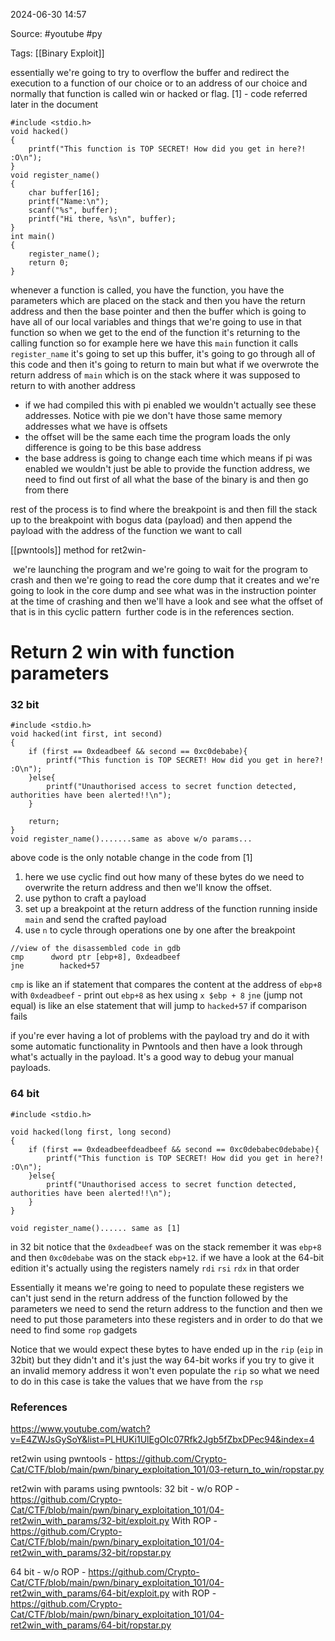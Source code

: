 
2024-06-30 14:57

Source: #youtube #py

Tags: [[Binary Exploit]] 

essentially we're going to try to overflow the buffer and redirect the execution to a function of our choice or to an address of our choice and normally that function is called win or hacked or flag.
[1] - code referred later in the document
```
#include <stdio.h>
void hacked()
{
    printf("This function is TOP SECRET! How did you get in here?! :O\n");
}
void register_name()
{
    char buffer[16];
    printf("Name:\n");
    scanf("%s", buffer);
    printf("Hi there, %s\n", buffer);    
}
int main()
{
    register_name();
    return 0;
}
```
whenever a function is called, you have the function, you have the parameters which are placed on the stack and then you have the return address and then the base pointer and then the buffer which is going to have all of our local variables and things that we're going to use in that function 
so when we get to the end of the function it's returning to the calling function so for example here we have this `main` function it calls `register_name` it's going to set up this buffer, it's going to go through all of this code and then it's going to return to main but what if we overwrote the return address of `main` which is on the stack where it was supposed to return to with another address

- if we had compiled this with pi enabled we wouldn't actually see these addresses. Notice with pie we don't have those same memory addresses what we have is offsets
- the offset will be the same each time the program loads the only difference is going to be this base address
- the base address is going to change each time which means if pi was enabled we wouldn't just be able to provide the function address, we need to find out first of all what the base of the binary is and then go from there

rest of the process is to find where the breakpoint is and then fill the stack up to the breakpoint with bogus data (payload) and then append the payload with the address of the function we want to call 

[[pwntools]] method for ret2win- 

 we're launching the program and we're going to wait for the program to crash and then we're going to read the core dump that it creates and we're going to look in the core dump and see what was in the instruction pointer at the time of crashing and then we'll have a look and see what the offset of that is in this cyclic pattern
 further code is in the references section. 
# Return 2 win with function parameters 

### 32 bit
```
#include <stdio.h>
void hacked(int first, int second)
{
    if (first == 0xdeadbeef && second == 0xc0debabe){
        printf("This function is TOP SECRET! How did you get in here?! :O\n");
    }else{
        printf("Unauthorised access to secret function detected, authorities have been alerted!!\n");
    }

    return;
}
void register_name().......same as above w/o params...
```
above code is the only notable change in the code from [1]
1. here we use cyclic find out how many of these bytes do we need to overwrite the return address and then we'll know the offset. 
2. use python to craft a payload
3. set up a breakpoint at the return address of the function running inside `main` and send the crafted payload 
4. use `n` to cycle through operations one by one after the breakpoint 
``` 
//view of the disassembled code in gdb
cmp      dword ptr [ebp+8], 0xdeadbeef
jne        hacked+57
```
`cmp` is like an if statement that compares the content at the address of `ebp+8` with `0xdeadbeef` - print out `ebp+8` as hex using `x $ebp + 8`
`jne` (jump not equal) is like an else statement that will jump to `hacked+57` if comparison fails

if you're ever having a lot of problems with the payload try and do it with some automatic functionality in Pwntools and then have a look through what's actually in the payload. It's a good way to debug your manual payloads. 
### 64 bit
```
#include <stdio.h>

void hacked(long first, long second)
{
    if (first == 0xdeadbeefdeadbeef && second == 0xc0debabec0debabe){
        printf("This function is TOP SECRET! How did you get in here?! :O\n");
    }else{
        printf("Unauthorised access to secret function detected, authorities have been alerted!!\n");
    }
}

void register_name()...... same as [1]
```
in 32 bit notice that the `0xdeadbeef` was on the stack remember it was `ebp+8` and then `0xc0debabe` was on the stack `ebp+12`. if we have a look at the 64-bit edition it's actually using the registers namely `rdi` `rsi` `rdx` in that order

Essentially it means we're going to need to populate these registers we can't just send in the return address of the function followed by the parameters we need to send the return address to the function and then we need to put those parameters into these registers and in order to do that we need to find some `rop` gadgets

Notice that we would expect these bytes to have ended up in the `rip` (`eip` in 32bit) but they didn't and it's just the way 64-bit works if you try to give it an invalid memory address it won't even populate the `rip` so what we need to do in this case is take the values that we have from the `rsp`

 

### References
https://www.youtube.com/watch?v=E4ZWJsGySoY&list=PLHUKi1UlEgOIc07Rfk2Jgb5fZbxDPec94&index=4

ret2win using pwntools - https://github.com/Crypto-Cat/CTF/blob/main/pwn/binary_exploitation_101/03-return_to_win/ropstar.py

ret2win with params using pwntools:
32 bit - w/o ROP - https://github.com/Crypto-Cat/CTF/blob/main/pwn/binary_exploitation_101/04-ret2win_with_params/32-bit/exploit.py
With ROP - https://github.com/Crypto-Cat/CTF/blob/main/pwn/binary_exploitation_101/04-ret2win_with_params/32-bit/ropstar.py

64 bit - w/o ROP - https://github.com/Crypto-Cat/CTF/blob/main/pwn/binary_exploitation_101/04-ret2win_with_params/64-bit/exploit.py
with ROP - https://github.com/Crypto-Cat/CTF/blob/main/pwn/binary_exploitation_101/04-ret2win_with_params/64-bit/ropstar.py